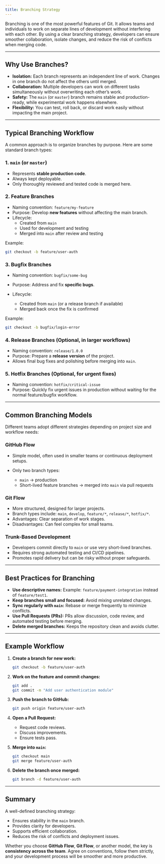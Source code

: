 ```yaml
---
title: Branching Strategy
---
```


Branching is one of the most powerful features of Git. It allows teams and individuals to work on separate lines of development without interfering with each other. By using a clear branching strategy, developers can ensure smoother collaboration, isolate changes, and reduce the risk of conflicts when merging code.

---

## Why Use Branches?

- **Isolation:** Each branch represents an independent line of work. Changes in one branch do not affect the others until merged.
- **Collaboration:** Multiple developers can work on different tasks simultaneously without overwriting each other’s work.
- **Safety:** The `main` (or `master`) branch remains stable and production-ready, while experimental work happens elsewhere.
- **Flexibility:** You can test, roll back, or discard work easily without impacting the main project.

---

## Typical Branching Workflow

A common approach is to organize branches by purpose. Here are some standard branch types:

### 1. `main` (or `master`)

- Represents **stable production code**.
- Always kept deployable.
- Only thoroughly reviewed and tested code is merged here.

### 2. Feature Branches

- Naming convention: `feature/my-feature`
- Purpose: Develop **new features** without affecting the main branch.
- Lifecycle:
  - Created from `main`
  - Used for development and testing
  - Merged into `main` after review and testing

Example:

```bash
git checkout -b feature/user-auth
```

### 3. Bugfix Branches

* Naming convention: `bugfix/some-bug`
* Purpose: Address and fix **specific bugs**.
* Lifecycle:

  * Created from `main` (or a release branch if available)
  * Merged back once the fix is confirmed

Example:

```bash
git checkout -b bugfix/login-error
```

### 4. Release Branches (Optional, in larger workflows)

* Naming convention: `release/1.0.0`
* Purpose: Prepare a **release version** of the project.
* Allows final bug fixes and polishing before merging into `main`.

### 5. Hotfix Branches (Optional, for urgent fixes)

* Naming convention: `hotfix/critical-issue`
* Purpose: Quickly fix urgent issues in production without waiting for the normal feature/bugfix workflow.

---

## Common Branching Models

Different teams adopt different strategies depending on project size and workflow needs:

### GitHub Flow

* Simple model, often used in smaller teams or continuous deployment setups.
* Only two branch types:

  * `main` → production
  * Short-lived feature branches → merged into `main` via pull requests

### Git Flow

* More structured, designed for larger projects.
* Branch types include: `main`, `develop`, `feature/*`, `release/*`, `hotfix/*`.
* Advantages: Clear separation of work stages.
* Disadvantages: Can feel complex for small teams.

### Trunk-Based Development

* Developers commit directly to `main` or use very short-lived branches.
* Requires strong automated testing and CI/CD pipelines.
* Promotes rapid delivery but can be risky without proper safeguards.

---

## Best Practices for Branching

* **Use descriptive names:**
  Example: `feature/payment-integration` instead of `feature/test1`.
* **Keep branches small and focused:**
  Avoid mixing unrelated changes.
* **Sync regularly with `main`:**
  Rebase or merge frequently to minimize conflicts.
* **Use Pull Requests (PRs):**
  PRs allow discussion, code review, and automated testing before merging.
* **Delete merged branches:**
  Keeps the repository clean and avoids clutter.

---

## Example Workflow

1. **Create a branch for new work:**

   ```bash
   git checkout -b feature/user-auth
   ```

2. **Work on the feature and commit changes:**

   ```bash
   git add .
   git commit -m "Add user authentication module"
   ```

3. **Push the branch to GitHub:**

   ```bash
   git push origin feature/user-auth
   ```

4. **Open a Pull Request:**

   * Request code reviews.
   * Discuss improvements.
   * Ensure tests pass.

5. **Merge into `main`:**

   ```bash
   git checkout main
   git merge feature/user-auth
   ```

6. **Delete the branch once merged:**

   ```bash
   git branch -d feature/user-auth
   ```

---

## Summary

A well-defined branching strategy:

* Ensures stability in the `main` branch.
* Provides clarity for developers.
* Supports efficient collaboration.
* Reduces the risk of conflicts and deployment issues.

Whether you choose **GitHub Flow**, **Git Flow**, or another model, the key is **consistency across the team**. Agree on conventions, follow them strictly, and your development process will be smoother and more productive.
